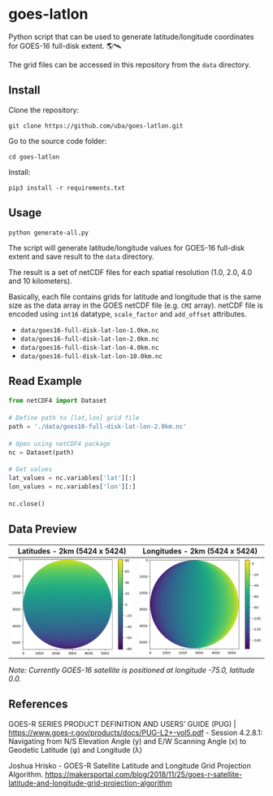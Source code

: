 # goes-latlon
Python script that can be used to generate latitude/longitude coordinates for GOES-16 full-disk extent. 🌎🛰️

The grid files can be accessed in this repository from the `data` directory.

## Install
Clone the repository:
```
git clone https://github.com/uba/goes-latlon.git
```
Go to the source code folder:
```
cd goes-latlon
```
Install:
```
pip3 install -r requirements.txt
```

## Usage
```
python generate-all.py
```
The script will generate latitude/longitude values for GOES-16 full-disk extent and save result to the `data` directory.

The result is a set of netCDF files for each spatial resolution (1.0, 2.0, 4.0 and 10 kilometers).

Basically, each file contains grids for latitude and longitude that is the same size as the data array in the GOES netCDF file (e.g. `CMI` array). netCDF file is encoded using `int16` datatype, `scale_factor` and `add_offset` attributes.

* `data/goes16-full-disk-lat-lon-1.0km.nc`
* `data/goes16-full-disk-lat-lon-2.0km.nc`
* `data/goes16-full-disk-lat-lon-4.0km.nc`
* `data/goes16-full-disk-lat-lon-10.0km.nc`

## Read Example
````python
from netCDF4 import Dataset

# Define path to [lat,lon] grid file
path = './data/goes16-full-disk-lat-lon-2.0km.nc'

# Open using netCDF4 package
nc = Dataset(path)

# Get values
lat_values = nc.variables['lat'][:]
lon_values = nc.variables['lon'][:]

nc.close()
````

## Data Preview
Latitudes - 2km (5424 x 5424)| Longitudes - 2km (5424 x 5424)
--- | ---
<img src="preview/latitudes.png" width="300px"/> | <img src="preview/longitudes.png" width="300px"/>

*Note: Currently GOES-16 satellite is positioned at longitude -75.0, latitude 0.0.*

## References
GOES-R SERIES PRODUCT DEFINITION AND USERS’ GUIDE (PUG) | https://www.goes-r.gov/products/docs/PUG-L2+-vol5.pdf - Session 4.2.8.1: Navigating from N/S Elevation Angle (y) and E/W Scanning Angle (x) to Geodetic Latitude (φ) and Longitude (λ)

Joshua Hrisko - GOES-R Satellite Latitude and Longitude Grid Projection Algorithm. https://makersportal.com/blog/2018/11/25/goes-r-satellite-latitude-and-longitude-grid-projection-algorithm
